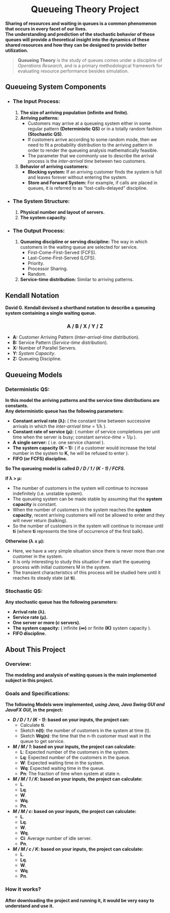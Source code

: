 <h1 align = "center">Queueing Theory Project</h1>

**Sharing of resources and waiting in queues is a common phenomenon that occurs in every facet of our lives.<br>
The understanding and prediction of the stochastic behavior of these queues will provide a theoretical insight into the dynamics of these shared resources and how they can be designed to provide better utilization.<br>**

> **Queueing Theory** is the study of queues comes under a discipline of *Operations Research*, and is a primary methodological framework for evaluating resource performance besides simulation.

## Queueing System Components
- ### The Input Process:
  1. **The size of arriving population (infinite and finite).**
  2. **Arriving patterns:**
     * Customers may arrive at a queueing system either in some regular pattern **(Deterministic QS)** or in a totally random fashion **(Stochastic QS)**.
     * If customers arrive according to some random mode, then we need to fit a probability distribution to the arriving pattern in order to render the queueing analysis mathematically feasible.
     * The parameter that we commonly use to describe the arrival process is the *inter-arrival time* between two customers.
  3. **Behavior of arriving customers:**
     * **Blocking system:** If an arriving customer finds the system is full and leaves forever without entering the system.
     * **Store and Forward System:** For example, if calls are placed in queues, it is referred to as “lost-calls-delayed” discipline.
- ### The System Structure:
  1. **Physical number and layout of servers.**
  2. **The system capacity.**
- ### The Output Process:
  1. **Queueing discipline or serving discipline:** The way in which customers in the waiting queue are selected for service.
     * First-Come-First-Served (FCFS). 
     * Last-Come-First-Served (LCFS).
     * Priority.
     * Processor Sharing.
     * Random.
  2. **Service-time distribution:** Similar to arriving patterns.
## Kendall Notation
**David G. Kendall devised a shorthand notation to describe a queueing system containing a single waiting queue.**
<h3 align = "center">A / B / X / Y / Z</h3>

- **A:** Customer Arriving Pattern (*Inter-arrival-time* distribution).
- **B:** Service Pattern (*Service-time* distribution).
- **X:** Number of Parallel Servers.
- **Y:** *System Capacity*.
- **Z:** Queueing Discipline.
## Queueing Models
### Deterministic QS:
**In this model the arriving patterns and the service time distributions are constants.<br>
Any deterministic queue has the following parameters:**
- **Constant arrival rate (λ):** ( the constant time between successive arrivals in which the *inter-arrival time* = 1/λ ).
- **Constant rate of service (μ):** ( number of service completions per unit time when the server is busy; constant *service-time* = 1/μ ).
- **A single server:** ( i.e. one service channel ).
- **The system capacity (K – 1):** ( if a customer would increase the total number in the system to **K**, he will be refused to enter ).
- **FIFO (or FCFS) discipline.**

**So The queueing model is called _D / D / 1 / (K - 1) / FCFS_.**

**if λ > μ:**
- The number of customers in the system will continue to increase indefinitely (i.e. unstable system).
- The queueing system can be made stable by assuming that the **system capacity** is constant.
- When the number of customers in the system reaches the **system capacity**, recent arriving customers will not be allowed to enter and they will never return (balking).
- So the number of customers in the system will continue to increase until **ti** (where **ti** represents the time of occurrence of the first balk).

**Otherwise (λ ≤ μ):**
- Here, we have a very simple situation since there is never more than one customer in the system.
- It is only interesting to study this situation if we start the queueing process with initial customers M in the system.
- The transient characteristics of this process will be studied here until it reaches its steady state (at **ti**).
### Stochastic QS:
**Any stochastic queue has the following parameters:**
- **Arrival rate (λ).**
- **Service rate (μ).**
- **One server or more (_c_ servers).**
- **The system capacity:** ( infinite **(∞)** or finite **(K)** system capacity ).
- **FIFO discipline.**
## About This Project
### Overview:
**The modeling and analysis of waiting queues is the main implemented subject in this project.**
### Goals and Specifications:
**The following Models were implemented, _using Java, Java Swing GUI and JavaFX GUI_, in the project:**
- **_D / D / 1 / (K - 1)_: based on your inputs, the project can:**
  * Calculate **ti**.
  * Sketch **n(t)**: the number of customers in the system at time (t).
  * Sketch **Wq(n)**: the time that the n-th customer must wait in the queue to get service.
- **_M / M / 1_: based on your inputs, the project can calculate:**
  * **L**: Expected number of the customers in the system.
  * **Lq**: Expected number of the customers in the queue.
  * **W**: Expected waiting time in the system.
  * **Wq**: Expected waiting time in the queue.
  * **Pn**: The fraction of time when system at state n.
- **_M / M / 1 / K_: based on your inputs, the project can calculate:**
  * **L**.
  * **Lq**.
  * **W**.
  * **Wq**.
  * **Pn**.
- **_M / M / c_: based on your inputs, the project can calculate:**
  * **L**.
  * **Lq**.
  * **W**.
  * **Wq**.
  * **Ci**: Average number of idle server.
  * **Pn**.
- **_M / M / c / K_: based on your inputs, the project can calculate:**
  * **L**.
  * **Lq**.
  * **W**.
  * **Wq**.
  * **Pn**.
### How it works?
**After downloading the project and running it, it would be very easy to understand and use it.**
